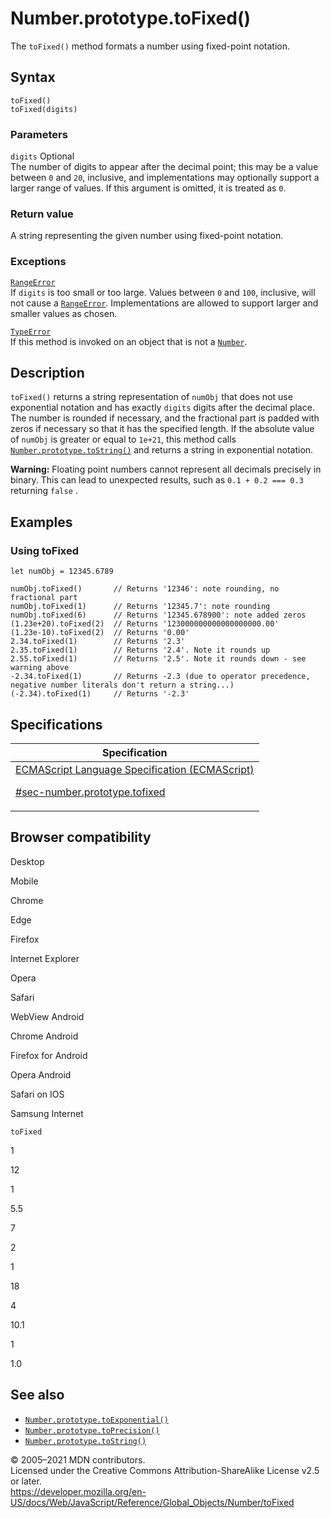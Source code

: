 # Number.prototype.toFixed()

The `toFixed()` method formats a number using fixed-point notation.

## Syntax

    toFixed()
    toFixed(digits)

### Parameters

`digits` <span class="badge inline optional">Optional</span>  
The number of digits to appear after the decimal point; this may be a value between `0` and `20`, inclusive, and implementations may optionally support a larger range of values. If this argument is omitted, it is treated as `0`.

### Return value

A string representing the given number using fixed-point notation.

### Exceptions

[`RangeError`](../rangeerror)  
If `digits` is too small or too large. Values between `0` and `100`, inclusive, will not cause a [`RangeError`](../rangeerror). Implementations are allowed to support larger and smaller values as chosen.

[`TypeError`](../typeerror)  
If this method is invoked on an object that is not a [`Number`](../number).

## Description

`toFixed()` returns a string representation of `numObj` that does not use exponential notation and has exactly `digits` digits after the decimal place. The number is rounded if necessary, and the fractional part is padded with zeros if necessary so that it has the specified length. If the absolute value of `numObj` is greater or equal to `1e+21`, this method calls [`Number.prototype.toString()`](tostring) and returns a string in exponential notation.

**Warning:** Floating point numbers cannot represent all decimals precisely in binary. This can lead to unexpected results, such as `0.1 + 0.2 === 0.3` returning `false` .

## Examples

### Using toFixed

    let numObj = 12345.6789

    numObj.toFixed()       // Returns '12346': note rounding, no fractional part
    numObj.toFixed(1)      // Returns '12345.7': note rounding
    numObj.toFixed(6)      // Returns '12345.678900': note added zeros
    (1.23e+20).toFixed(2)  // Returns '123000000000000000000.00'
    (1.23e-10).toFixed(2)  // Returns '0.00'
    2.34.toFixed(1)        // Returns '2.3'
    2.35.toFixed(1)        // Returns '2.4'. Note it rounds up
    2.55.toFixed(1)        // Returns '2.5'. Note it rounds down - see warning above
    -2.34.toFixed(1)       // Returns -2.3 (due to operator precedence, negative number literals don't return a string...)
    (-2.34).toFixed(1)     // Returns '-2.3'

## Specifications

<table><thead><tr class="header"><th>Specification</th></tr></thead><tbody><tr class="odd"><td><a href="https://tc39.es/ecma262/#sec-number.prototype.tofixed">ECMAScript Language Specification (ECMAScript) 
<br/>


<span class="small">#sec-number.prototype.tofixed</span></a></td></tr></tbody></table>

## Browser compatibility

Desktop

Mobile

Chrome

Edge

Firefox

Internet Explorer

Opera

Safari

WebView Android

Chrome Android

Firefox for Android

Opera Android

Safari on IOS

Samsung Internet

`toFixed`

1

12

1

5.5

7

2

1

18

4

10.1

1

1.0

## See also

-   [`Number.prototype.toExponential()`](toexponential)
-   [`Number.prototype.toPrecision()`](toprecision)
-   [`Number.prototype.toString()`](tostring)

© 2005–2021 MDN contributors.  
Licensed under the Creative Commons Attribution-ShareAlike License v2.5 or later.  
<a href="https://developer.mozilla.org/en-US/docs/Web/JavaScript/Reference/Global_Objects/Number/toFixed" class="_attribution-link">https://developer.mozilla.org/en-US/docs/Web/JavaScript/Reference/Global_Objects/Number/toFixed</a>
